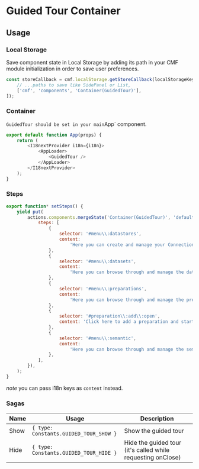 # Guided Tour Container

## Usage

### Local Storage

Save component state in Local Storage by adding its path in your CMF module initialization in order to save user preferences.

```javascript
const storeCallback = cmf.localStorage.getStoreCallback(localStorageKey, [
	// ...paths to save like SidePanel or List,
	['cmf', 'components', 'Container(GuidedTour)'],
]);
```

### Container

`GuidedTour should be set in your main`App` component.

```javascript
export default function App(props) {
	return (
		<I18nextProvider i18n={i18n}>
			<AppLoader>
				<GuidedTour />
			</AppLoader>
		</I18nextProvider>
	);
}
```

### Steps

```javascript
export function* setSteps() {
	yield put(
		actions.components.mergeState('Container(GuidedTour)', 'default', {
			steps: [
				{
					selector: '#menu\\:datastores',
					content:
						'Here you can create and manage your Connections to systems that contain your Datasets, including SaaS applications, cloud storage, data lakes, databases, etc.',
				},
				{
					selector: '#menu\\:datasets',
					content:
						'Here you can browse through and manage the datasets you added.<br>A dataset holds the raw data that can be used as raw material without affecting your original data.',
				},
				{
					selector: '#menu\\:preparations',
					content:
						'Here you can browse through and manage the preparations you created.<br>A preparation is the outcome of the different steps applied to cleanse your data.',
				},
				{
					selector: '#preparation\\:add\\:open',
					content: 'Click here to add a preparation and start cleansing your data.',
				},
				{
					selector: '#menu\\:semantic',
					content:
						'Here you can browse through and manage the semantic types.<br>A semantic type defines the kind of information the data represents, and performs discovery and validation of your data.',
				},
			],
		}),
	);
}
```

*note* you can pass i18n keys as `content` instead.

### Sagas

| Name | Usage                                  | Description                                                 |
| ---- | -------------------------------------- | ----------------------------------------------------------- |
| Show | `{ type: Constants.GUIDED_TOUR_SHOW }` | Show the guided tour                                        |
| Hide | `{ type: Constants.GUIDED_TOUR_HIDE }` | Hide the guided tour (it's called while requesting onClose) |
